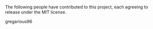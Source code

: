 The following people have contributed to this project, each agreeing to release under the MIT license.

gregarious96 
